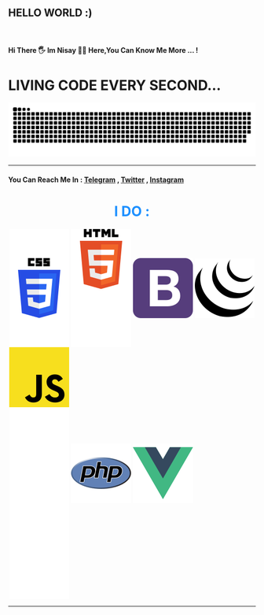 <h2 >HELLO WORLD :)</h2>
<br>
<h4>Hi There 🖐
Im <b>Nisay</b> 👨‍💻
Here,You Can Know Me More ... !
</h4>


<h1> LIVING CODE EVERY SECOND...</h1>

<img src="WORM.svg">

<hr>  
<h4> You Can Reach Me In :
    <a href="https://telegram.me/iYasin">Telegram</a> ,
    <a href="https://twitter.com/yasindehfuli">Twitter</a> ,
<a href="https://instagram.com/i.ycn">Instagram</a></h4>


<h1 style="text-align: center ; color: dodgerblue">I DO : </h1>
<div style="display: grid ; grid-template-columns: repeat(4,1fr)"><img style=" display:block ;margin: auto" src="svg/css3.svg" alt="">
<img style=" display:block ;margin: auto" src="svg/html5.svg" alt="">
<img style=" display:block ;margin: auto" src="svg/Bootstrap.svg" alt="">
<img style=" display:block ;margin: auto" src="svg/Jquery.svg" alt="">
<img style=" display:block ;margin: auto" src="svg/JavaScript.svg" alt="">
<img style=" display:block ;margin: auto" src="svg/PHP.svg" alt="">
<img style=" display:block ;margin: auto" src="svg/VueJs.svg" alt=""></div>

<hr>